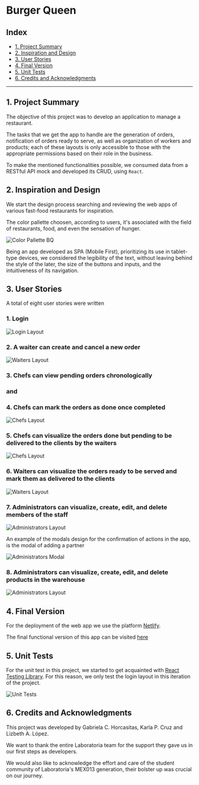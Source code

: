 # Burger Queen 

## Index

* [1. Project Summary](#1-project-summary)
* [2. Inspiration and Design](#2-inspiration-and-design)
* [3. User Stories](#3-user-stories)
* [4. Final Version](#4-final-version)
* [5. Unit Tests](#5-unit-tests)
* [6. Credits and Acknowledgments](#6-credits-and-acknowledgments)

***

## 1. Project Summary

The objective of this project was to develop an application to manage a restaurant.

The tasks that we get the app to handle are the generation of orders, notification of orders ready to serve, as well as organization of workers and products; each of these layouts is only accessible to those with the appropriate permissions based on their role in the business.

To make the mentioned functionalities possible, we consumed data from a RESTful API mock and developed its CRUD, using `React`.

## 2. Inspiration and Design

We start the design process searching and reviewing the web apps of various fast-food restaurants for inspiration.

The color pallette choosen, according to users, it's associated with the field of restaurants, food, and even the sensation of hunger.

![Color Pallette BQ](READMEImg/pallette_BQ2.png)

Being an app developed as SPA (Mobile First), prioritizing its use in tablet-type devices, we considered the legibility of the text, without leaving behind the style of the later, the size of the buttons and inputs, and the intuitiveness of its navigation.

## 3. User Stories

A total of eight user stories were written

### 1. Login

![Login Layout](READMEImg/LogIn.png)

### 2. A waiter can create and cancel a new order 

![Waiters Layout](READMEImg/WaitersMenu.png)

### 3. Chefs can view pending orders chronologically 

### and 

### 4. Chefs can mark the orders as done once completed

![Chefs Layout](READMEImg/ChefsReceived.png)

### 5. Chefs can visualize the orders done but pending to be delivered to the clients by the waiters

![Chefs Layout](READMEImg/ChefsDelivered.png)

### 6. Waiters can visualize the orders ready to be served and mark them as delivered to the clients 

![Waiters Layout](READMEImg/WaitersOrdersReady.png)

### 7. Administrators can visualize, create, edit, and delete members of the staff

![Administrators Layout](READMEImg/AdminPar.png)

An example of the modals design for the confirmation of actions in the app, is the modal of adding a partner

![Administrators Modal](READMEImg/ModalExample.png)

### 8. Administrators can visualize, create, edit, and delete products in the warehouse

![Administrators Layout](READMEImg/AdminProd.png)

## 4. Final Version

For the deployment of the web app we use the platform [Netlify](https://www.netlify.com/).

The final functional version of this app can be visited [here](https://burgerqueen-bq2.netlify.app/)

## 5. Unit Tests

For the unit test in this project, we started to get acquainted with [React Testing Library](https://testing-library.com/docs/react-testing-library/intro/). For this reason, we only test the login layout in this iteration of the project.

![Unit Tests](READMEImg/UnitTests.png)

## 6. Credits and Acknowledgments

This project was developed by Gabriela C. Horcasitas, Karla P. Cruz and Lizbeth A. López.

We want to thank the entire Laboratoria team for the support they gave us in our first steps as developers.

We would also like to acknowledge the effort and care of the student community of Laboratoria's MEX013 generation, their bolster up was crucial on our journey.
